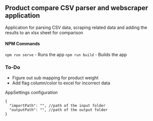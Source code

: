 ## Product compare CSV parser and webscraper application

Application for parsing CSV data, scraping related data and adding the results to an xlsx sheet for comparison

#### NPM Commands
`npm run serve` - Runs the app
`npm run build` - Builds the app

### To-Do
- Figure out sub mapping for product weight
- Add flag column/color to excel for incorrect data


AppSettings configuration 
```
{
  "importPath": "", //path of the input folder
  "outputPath": "", //path of the output folder
}
```